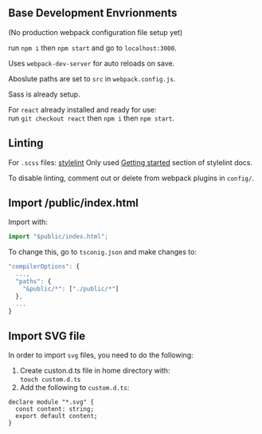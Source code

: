 ## Base Development Envrionments

(No production webpack configuration file setup yet)

run `npm i` then `npm start` and go to `localhost:3000`.

Uses `webpack-dev-server` for auto reloads on save.

Aboslute paths are set to `src` in `webpack.config.js`.

Sass is already setup.

For `react` already installed and ready for use:<br />
run `git checkout react` then `npm i` then `npm start`.

## Linting

For `.scss` files:
[stylelint](https://stylelint.io/)
Only used [Getting started](https://stylelint.io/user-guide/get-started)
section of stylelint docs.

To disable linting, comment out or delete from webpack
plugins in `config/`.

## Import /public/index.html

Import with:

```typescript
import "$public/index.html";
```

To change this, go to `tsconig.json` and make changes to:

```javascript
"compilerOptions": {
  ...,
  "paths": {
    "&public/*": ["./public/*"]
  },
  ...
}
```

## Import SVG file

In order to import `svg` files, you need to do the following:

1. Create custon.d.ts file in home directory with:<br />
   `touch custom.d.ts`
2. Add the following to `custom.d.ts`:

```
declare module "*.svg" {
  const content: string;
  export default content;
}
```
